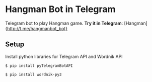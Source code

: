 # Hangman Bot in Telegram 

Telegram bot to play Hangman game.
**Try it in Telegram**: [Hangman]{http://t.me/hangmanbot_bot}

## Setup

Install python libraries for Telegram API and Wordnik API

```
$ pip install pyTelegramBotAPI
```
```
$ pip install wordnik-py3
```
